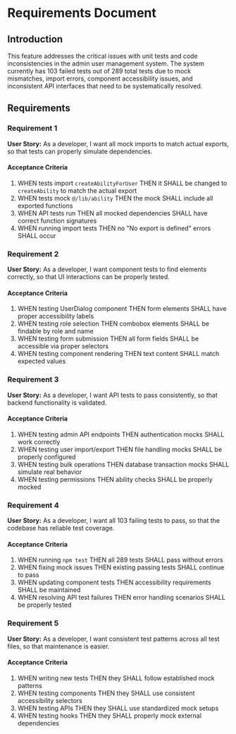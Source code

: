 # Requirements Document

## Introduction

This feature addresses the critical issues with unit tests and code inconsistencies in the admin user management system. The system currently has 103 failed tests out of 289 total tests due to mock mismatches, import errors, component accessibility issues, and inconsistent API interfaces that need to be systematically resolved.

## Requirements

### Requirement 1

**User Story:** As a developer, I want all mock imports to match actual exports, so that tests can properly simulate dependencies.

#### Acceptance Criteria

1. WHEN tests import `createAbilityForUser` THEN it SHALL be changed to `createAbility` to match the actual export
2. WHEN tests mock `@/lib/ability` THEN the mock SHALL include all exported functions
3. WHEN API tests run THEN all mocked dependencies SHALL have correct function signatures
4. WHEN running import tests THEN no "No export is defined" errors SHALL occur

### Requirement 2

**User Story:** As a developer, I want component tests to find elements correctly, so that UI interactions can be properly tested.

#### Acceptance Criteria

1. WHEN testing UserDialog component THEN form elements SHALL have proper accessibility labels
2. WHEN testing role selection THEN combobox elements SHALL be findable by role and name
3. WHEN testing form submission THEN all form fields SHALL be accessible via proper selectors
4. WHEN testing component rendering THEN text content SHALL match expected values

### Requirement 3

**User Story:** As a developer, I want API tests to pass consistently, so that backend functionality is validated.

#### Acceptance Criteria

1. WHEN testing admin API endpoints THEN authentication mocks SHALL work correctly
2. WHEN testing user import/export THEN file handling mocks SHALL be properly configured
3. WHEN testing bulk operations THEN database transaction mocks SHALL simulate real behavior
4. WHEN testing permissions THEN ability checks SHALL be properly mocked

### Requirement 4

**User Story:** As a developer, I want all 103 failing tests to pass, so that the codebase has reliable test coverage.

#### Acceptance Criteria

1. WHEN running `npm test` THEN all 289 tests SHALL pass without errors
2. WHEN fixing mock issues THEN existing passing tests SHALL continue to pass
3. WHEN updating component tests THEN accessibility requirements SHALL be maintained
4. WHEN resolving API test failures THEN error handling scenarios SHALL be properly tested

### Requirement 5

**User Story:** As a developer, I want consistent test patterns across all test files, so that maintenance is easier.

#### Acceptance Criteria

1. WHEN writing new tests THEN they SHALL follow established mock patterns
2. WHEN testing components THEN they SHALL use consistent accessibility selectors
3. WHEN testing APIs THEN they SHALL use standardized mock setups
4. WHEN testing hooks THEN they SHALL properly mock external dependencies
